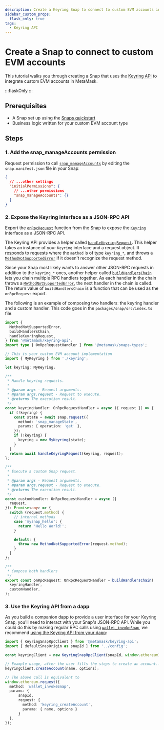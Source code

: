 ```yaml
---
description: Create a Keyring Snap to connect to custom EVM accounts in MetaMask.
sidebar_custom_props:
  flask_only: true
tags:
  - Keyring API
---
```


# Create a Snap to connect to custom EVM accounts

This tutorial walks you through creating a Snap that uses the [Keyring API](../concepts/keyring-api.md)
to integrate custom EVM accounts in MetaMask.

:::flaskOnly
:::

## Prerequisites

- A Snap set up using the [Snaps quickstart](../get-started/quickstart.md)
- Business logic written for your custom EVM account type

## Steps

### 1. Add the snap_manageAccounts permission

Request permission to call [`snap_manageAccounts`](../reference/rpc-api.md#snap_manageaccounts) by
editing the `snap.manifest.json` file in your Snap:

```json title="snap.manifest.json"
{
  // ...other settings
  "initialPermissions": {
    // ...other permissions
    "snap_manageAccounts": {}
  }
}
```

### 2. Expose the Keyring interface as a JSON-RPC API

Export the [`onRpcRequest`](../reference/exports.md#onrpcrequest) function from the Snap to expose
the [`Keyring`](../reference/keyring-api/type-aliases/Keyring.md)
interface as a JSON-RPC API.

The Keyring API provides a helper called
[`handleKeyringRequest`](../reference/keyring-api/functions/handleKeyringRequest.md).
This helper takes an instance of your `Keyring` interface and a request object.
It responds to requests where the `method` is of type `keyring_*`, and throws a
[`MethodNotSupportedError`](../reference/keyring-api/classes/MethodNotSupportedError.md)
if it doesn't recognize the request method.

Since your Snap most likely wants to answer other JSON-RPC requests in addition to the `keyring_*` ones,
another helper called [`buildHandlersChain`](../reference/keyring-api/functions/buildHandlersChain.md)
lets you chain multiple RPC handlers together.
As each handler in the chain throws a
[`MethodNotSupportedError`](../reference/keyring-api/classes/MethodNotSupportedError.md),
the next handler in the chain is called.
The return value of `buildHandlersChain` is a function that can be used as the `onRpcRequest` export.

The following is an example of composing two handlers: the keyring handler and a custom handler.
This code goes in the `packages/snap/src/index.ts` file:

```typescript title="index.ts"
import {
  MethodNotSupportedError,
  buildHandlersChain,
  handleKeyringRequest,
} from '@metamask/keyring-api';
import type { OnRpcRequestHandler } from '@metamask/snaps-types';

// This is your custom EVM account implementation
import { MyKeyring } from './keyring';

let keyring: MyKeyring;

/**
 * Handle keyring requests.
 *
 * @param args - Request arguments.
 * @param args.request - Request to execute.
 * @returns The execution result.
 */
const keyringHandler: OnRpcRequestHandler = async ({ request }) => {
  if (!keyring) {
    const state = await snap.request({
      method: 'snap_manageState',
      params: { operation: 'get' },
    });
    if (!keyring) {
      keyring = new MyKeyring(state);
    }
  }
  return await handleKeyringRequest(keyring, request);
};

/**
 * Execute a custom Snap request.
 *
 * @param args - Request arguments.
 * @param args.request - Request to execute.
 * @returns The execution result.
 */
const customHandler: OnRpcRequestHandler = async ({
  request,
}): Promise<any> => {
  switch (request.method) {
    // internal methods
    case 'mysnap_hello': {
      return 'Hello World!';
    }

    default: {
      throw new MethodNotSupportedError(request.method);
    }
  }
};

/**
 * Compose both handlers
 */
export const onRpcRequest: OnRpcRequestHandler = buildHandlersChain(
  keyringHandler,
  customHandler,
);
```

### 3. Use the Keyring API from a dapp

As you build a companion dapp to provide a user interface for your Keyring Snap, you'll need to
interact with your Snap's JSON-RPC API.
While you could do this by making regular RPC calls using
[`wallet_invokeSnap`](../reference/rpc-api.md#wallet_invokesnap), we recommend
[using the Keyring API from your dapp](../how-to/use-keyring-api.md):

```typescript
import { KeyringSnapRpcClient } from '@metamask/keyring-api';
import { defaultSnapOrigin as snapId } from '../config';

const keyringClient = new KeyringSnapRpcClient(snapId, window.ethereum);

// Example usage, after the user fills the steps to create an account...
keyringClient.createAccount(name, options);

// The above call is equivalent to
window.ethereum.request({
  method: 'wallet_invokeSnap',
  params: {
      snapId,
      request: {
        method: 'keyring_createAccount',
        params: { name, options }
      }
  },
});
```
